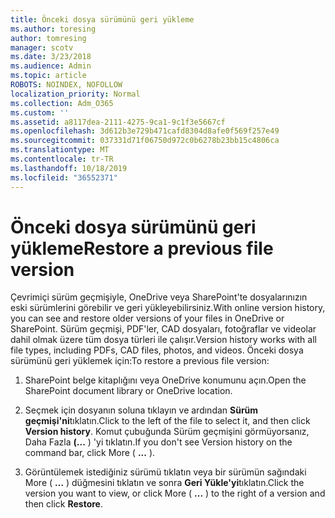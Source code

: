 ```yaml
---
title: Önceki dosya sürümünü geri yükleme
ms.author: toresing
author: tomresing
manager: scotv
ms.date: 3/23/2018
ms.audience: Admin
ms.topic: article
ROBOTS: NOINDEX, NOFOLLOW
localization_priority: Normal
ms.collection: Adm_O365
ms.custom: ''
ms.assetid: a8117dea-2111-4275-9ca1-9c1f3e5667cf
ms.openlocfilehash: 3d612b3e729b471cafd8304d8afe0f569f257e49
ms.sourcegitcommit: 037331d71f06750d972c0b6278b23bb15c4806ca
ms.translationtype: MT
ms.contentlocale: tr-TR
ms.lasthandoff: 10/18/2019
ms.locfileid: "36552371"
---
```

# <a name="restore-a-previous-file-version"></a><span data-ttu-id="c3f0b-102">Önceki dosya sürümünü geri yükleme</span><span class="sxs-lookup"><span data-stu-id="c3f0b-102">Restore a previous file version</span></span>

<span data-ttu-id="c3f0b-103">Çevrimiçi sürüm geçmişiyle, OneDrive veya SharePoint'te dosyalarınızın eski sürümlerini görebilir ve geri yükleyebilirsiniz.</span><span class="sxs-lookup"><span data-stu-id="c3f0b-103">With online version history, you can see and restore older versions of your files in OneDrive or SharePoint.</span></span> <span data-ttu-id="c3f0b-104">Sürüm geçmişi, PDF'ler, CAD dosyaları, fotoğraflar ve videolar dahil olmak üzere tüm dosya türleri ile çalışır.</span><span class="sxs-lookup"><span data-stu-id="c3f0b-104">Version history works with all file types, including PDFs, CAD files, photos, and videos.</span></span> <span data-ttu-id="c3f0b-105">Önceki dosya sürümünü geri yüklemek için:</span><span class="sxs-lookup"><span data-stu-id="c3f0b-105">To restore a previous file version:</span></span>
  
1. <span data-ttu-id="c3f0b-106">SharePoint belge kitaplığını veya OneDrive konumunu açın.</span><span class="sxs-lookup"><span data-stu-id="c3f0b-106">Open the SharePoint document library or OneDrive location.</span></span>
    
2. <span data-ttu-id="c3f0b-107">Seçmek için dosyanın soluna tıklayın ve ardından **Sürüm geçmişi'ni**tıklatın.</span><span class="sxs-lookup"><span data-stu-id="c3f0b-107">Click to the left of the file to select it, and then click **Version history**.</span></span> <span data-ttu-id="c3f0b-108">Komut çubuğunda Sürüm geçmişini görmüyorsanız, Daha Fazla **(...** ) 'yi tıklatın.</span><span class="sxs-lookup"><span data-stu-id="c3f0b-108">If you don't see Version history on the command bar, click More ( **...** ).</span></span> 
    
3. <span data-ttu-id="c3f0b-109">Görüntülemek istediğiniz sürümü tıklatın veya bir sürümün sağındaki More ( **...** ) düğmesini tıklatın ve sonra **Geri Yükle'yi**tıklatın.</span><span class="sxs-lookup"><span data-stu-id="c3f0b-109">Click the version you want to view, or click More ( **...** ) to the right of a version and then click **Restore**.</span></span>
    


